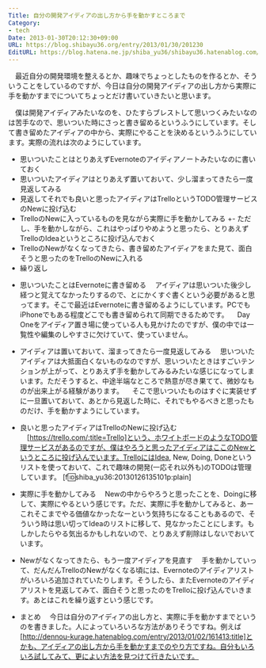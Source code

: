 ```yaml
---
Title: 自分の開発アイディアの出し方から手を動かすところまで
Category:
- tech
Date: 2013-01-30T20:12:30+09:00
URL: https://blog.shibayu36.org/entry/2013/01/30/201230
EditURL: https://blog.hatena.ne.jp/shiba_yu36/shibayu36.hatenablog.com/atom/entry/6435922169448213486
---
```


　最近自分の開発環境を整えるとか、趣味でちょっとしたものを作るとか、そういうことをしているのですが、今日は自分の開発アイディアの出し方から実際に手を動かすまでについてちょっとだけ書いていきたいと思います。

　僕は開発アイディアみたいなのを、ひたすらブレストして思いつくみたいなのは苦手なので、思いついた時にさっと書き留めるというふうにしています。そして書き留めたアイディアの中から、実際にやることを決めるというふうにしています。実際の流れは次のようにしています。

+ 思いついたことはとりあえずEvernoteのアイディアノートみたいなのに書いておく
+ 思いついたアイディアはとりあえず置いておいて、少し溜まってきたら一度見返してみる
+ 見返してそれでも良いと思ったアイディアはTrelloというTODO管理サービスのNewに投げ込む
+ TrelloのNewに入っているものを見ながら実際に手を動かしてみる
+- ただし、手を動かしながら、これはやっぱりやめようと思ったら、とりあえずTrelloのIdeaというところに投げ込んでおく
+ TrelloのNewがなくなってきたら、書き留めたアイディアをまた見て、面白そうと思ったのをTrelloのNewに入れる
+ 繰り返し

* 思いついたことはEvernoteに書き留める
　アイディアは思いついた後少し経つと覚えてなかったりするので、とにかくすぐ書くという必要があると思ってます。そこで最近はEvernoteに書き留めるようにしています。PCでもiPhoneでもある程度どこでも書き留められて同期できるためです。
　Day Oneをアイディア置き場に使っている人も見かけたのですが、僕の中では一覧性や編集のしやすさに欠けていて、使っていません。

* アイディアは置いておいて、溜まってきたら一度見返してみる
　思いついたアイディアは大抵面白くないものなのですが、思いついたときはすごいテンションが上がって、とりあえず手を動かしてみるみたいな感じになってしまいます。ただそうすると、中途半端なところで熱意が尽き果てて、微妙なものが出来上がる経験があります。
　そこで思いついたものはすぐに実装せずに一旦置いておいて、あとから見返した時に、それでもやるべきと思ったものだけ、手を動かすようにしています。

* 良いと思ったアイディアはTrelloのNewに投げ込む
　[https://trello.com/:title=Trello]という、ホワイトボードのようなTODO管理サービスがあるのですが、僕はやろうと思ったアイディアはここのNewというところに投げ込んでいます。TrelloにはIdea, New, Doing, Doneというリストを使っておいて、これで趣味の開発(一応それ以外も)のTODOは管理しています。
[f:id:shiba_yu36:20130126135101p:plain]

* 実際に手を動かしてみる
　Newの中からやろうと思ったことを、Doingに移して、実際にやるという感じです。ただ、実際に手を動かしてみると、あーこれそこまでやる価値なかったなーという気持ちになることもあるので、そういう時は思い切ってIdeaのリストに移して、見なかったことにします。もしかしたらやる気出るかもしれないので、とりあえず削除はしないでおいています。

* Newがなくなってきたら、もう一度アイディアを見直す
　手を動かしていって、だんだんTrelloのNewがなくなる頃には、Evernoteのアイディアリストがいろいろ追加されていたりします。そうしたら、またEvernoteのアイディアリストを見返してみて、面白そうと思ったのをTrelloに投げ込んでいきます。あとはこれを繰り返すという感じです。

* まとめ
　今日は自分のアイディアの出し方と、実際に手を動かすまでというのを書きました。人によっていろいろな方法がありそうですね。例えば[http://dennou-kurage.hatenablog.com/entry/2013/01/02/161413:title]とかも、アイディアの出し方から手を動かすまでのやり方ですね。自分もいろいろ試してみて、更によい方法を見つけて行きたいです。
